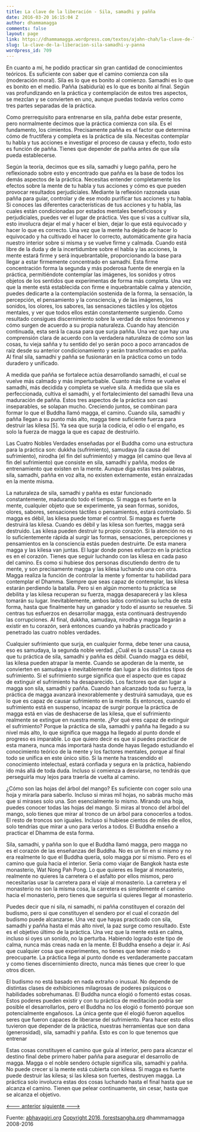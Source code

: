 ```yaml
---
title: La clave de la liberación - Sila, samadhi y pañña
date: 2016-03-20 16:15:04 Z
author: dhammamagga
comments: false
layout: page
link: https://dhammamagga.wordpress.com/textos/ajahn-chah/la-clave-de-la-liberacion/la-clave-de-la-liberacion-sila-samadhi-y-panna/
slug: la-clave-de-la-liberacion-sila-samadhi-y-panna
wordpress_id: 709
---
```


En cuanto a mí, he podido practicar sin gran cantidad de conocimientos teóricos. Es suficiente con saber que el camino comienza con sila (moderación moral). Sila es lo que es bonito al comienzo. Samadhi es lo que es bonito en el medio. Pañña (sabiduría) es lo que es bonito al final. Según vas profundizando en la práctica y contemplación de estos tres aspectos, se mezclan y se convierten en uno, aunque puedas todavía verlos como tres partes separadas de la práctica.




Como prerrequisito para entrenarse en sila, pañña debe estar presente, pero normalmente decimos que la práctica comienza con sila. Es el fundamento, los cimientos. Precisamente pañña es el factor que determina cómo de fructífera y completa es la práctica de sila. Necesitas contemplar tu habla y tus acciones e investigar el proceso de causa y efecto, todo esto es función de pañña. Tienes que depender de pañña antes de que sila pueda establecerse.




Según la teoría, decimos que es sila, samadhi y luego pañña, pero he reflexionado sobre esto y encontrado que pañña es la base de todos los demás aspectos de la práctica. Necesitas entender completamente los efectos sobre la mente de tu habla y tus acciones y cómo es que pueden provocar resultados perjudiciales. Mediante la reflexión razonada usas pañña para guiar, controlar y de ese modo purificar tus acciones y tu habla. Si conoces las diferentes características de tus acciones y tu habla, las cuales están condicionadas por estados mentales beneficiosos y perjudiciales, puedes ver el lugar de práctica. Ves que si vas a cultivar sila, esto involucra dejar el mal y hacer el bien, dejar lo que está equivocado y hacer lo que es correcto. Una vez que la mente ha dejado de hacer lo equivocado y ha cultivado el hacer lo correcto, automáticamente gira hacia nuestro interior sobre si misma y se vuelve firme y calmada. Cuando está libre de la duda y de la incertidumbre sobre el habla y las acciones, la mente estará firme y será inquebrantable, proporcionando la base para llegar a estar firmemente concentrado en samadhi. Esta firme concentración forma la segunda y más poderosa fuente de energía en la práctica, permitiéndote contemplar las imágenes, los sonidos y otros objetos de los sentidos que experimentas de forma más completa. Una vez que la mente está establecida con firme e inquebrantable calma y atención, puedes dedicarte a la contemplación sostenida de la forma, la sensación, la percepción, el pensamiento y la consciencia, y de las imágenes, los sonidos, los olores, los sabores, las sensaciones táctiles y los objetos mentales, y ver que todos ellos están constantemente surgiendo. Como resultado consigues discernimiento sobre la verdad de estos fenómenos y cómo surgen de acuerdo a su propia naturaleza. Cuando hay atención continuada, esta será la causa para que surja pañña. Una vez que hay una comprensión clara de acuerdo con la verdadera naturaleza de cómo son las cosas, tu vieja sañña y tu sentido del yo serán poco a poco arrancados de raíz desde su anterior condicionamiento y serán transformados en pañña. Al final sila, samadhi y pañña se fusionarán en la práctica como un todo duradero y unificado.




A medida que pañña se fortalece actúa desarrollando samadhi, el cual se vuelve más calmado y más imperturbable. Cuanto más firme se vuelve el samadhi, más decidida y completa se vuelve sila. A medida que sila es perfeccionada, cultiva el samadhi, y el fortalecimiento del samadhi lleva una maduración de pañña. Estos tres aspectos de la práctica son casi inseparables, se solapan mucho. Creciendo juntos, se combinan para formar lo que el Buddha llamó magga, el camino. Cuando sila, samadhi y pañña llegan a su punto más alto, magga tiene suficiente fuerza para destruir las kilesa [5]. Ya sea que surja la codicia, el odio o el engaño, es solo la fuerza de magga la que es capaz de destruirlo.




Las Cuatro Nobles Verdades enseñadas por el Buddha como una estructura para la práctica son: dukkha (sufrimiento), samudaya (la causa del sufrimiento), nirodha (el fin del sufrimiento) y magga (el camino que lleva al fin del sufrimiento) que consiste en sila, samadhi y pañña, modos de entrenamiento que existen en la mente. Aunque diga estas tres palabras, sila, samadhi, pañña en voz alta, no existen externamente, están enraizadas en la mente misma.




La naturaleza de sila, samadhi y pañña es estar funcionado constantemente, madurando todo el tiempo. Si magga es fuerte en la mente, cualquier objeto que se experimente, ya sean formas, sonidos, olores, sabores, sensaciones táctiles o pensamientos, estará controlado. Si magga es débil, las kilesa puede tomar el control. Si magga es fuerte destruirá las kilesa. Cuando es débil y las kilesa son fuertes, magga será destruido. Las kilesa pueden destruir tu propio corazón. Si la atención no es lo suficientemente rápida al surgir las formas, sensaciones, percepciones y pensamientos en la consciencia estás pueden destruirte. De esta manera magga y las kilesa van juntas. El lugar donde pones esfuerzo en la práctica es en el corazón. Tienes que seguir luchando con las kilesa en cada paso del camino. Es como si hubiese dos personas discutiendo dentro de tu mente, y son precisamente magga y las kilesa luchando una con otra. Magga realiza la función de controlar la mente y fomentar tu habilidad para contemplar el Dhamma. Siempre que seas capaz de contemplar, las kilesa estarán perdiendo la batalla. Pero si en algún momento tu práctica se debilita y las kilesa recuperan su fuerza, magga desaparecerá y las kilesa tomarán su lugar. Inevitablemente, ambos lados continúan su lucha de esta forma, hasta que finalmente hay un ganador y todo el asunto se resuelve. Si centras tus esfuerzos en desarrollar magga, esta continuará destruyendo las corrupciones. Al final, dukkha, samudaya, nirodha y magga llegarán a existir en tu corazón, será entonces cuando ya habrás practicado y penetrado las cuatro nobles verdades.




Cualquier sufrimiento que surja, en cualquier forma, debe tener una causa, eso es samudaya, la segunda noble verdad. ¿Cuál es la causa? La causa es que tu práctica de sila, samadhi y pañña es débil. Cuando magga es débil, las kilesa pueden atrapar la mente. Cuando se apoderan de la mente, se convierten en samudaya e inevitablemente dan lugar a los distintos tipos de sufrimiento. Si el sufrimiento surge significa que el aspecto que es capaz de extinguir el sufrimiento ha desaparecido. Los factores que dan lugar a magga son sila, samadhi y pañña. Cuando han alcanzado toda su fuerza, la práctica de magga avanzará inexorablemente y destruirá samudaya, que es lo que es capaz de causar sufrimiento en la mente. Es entonces, cuando el sufrimiento está en suspenso, incapaz de surgir porque la práctica de magga está en vías de deshacerse de las kilesa, que el sufrimiento realmente se extingue en nuestra mente. ¿Por qué eres capaz de extinguir el sufrimiento? Porque la práctica de sila, samadhi y pañña ha llegado a su nivel más alto, lo que significa que magga ha llegado al punto donde el progreso es imparable. Lo que quiero decir es que si puedes practicar de esta manera, nunca más importará hasta donde hayas llegado estudiando el conocimiento teórico de la mente y los factores mentales, porque al final todo se unifica en este único sitio. Si la mente ha trascendido el conocimiento intelectual, estará confiada y segura en la práctica, habiendo ido más allá de toda duda. Incluso si comienza a desviarse, no tendrás que perseguirla muy lejos para traerla de vuelta al camino.




¿Cómo son las hojas del árbol del mango? Es suficiente con coger solo una hoja y mirarla para saberlo. Incluso si miras mil hojas, no sabrás mucho más que si mirases solo una. Son esencialmente lo mismo. Mirando una hoja, puedes conocer todas las hojas del mango. Si miras al tronco del árbol del mango, solo tienes que mirar al tronco de un árbol para conocerlos a todos. El resto de troncos son iguales. Incluso si hubiese cientos de miles de ellos, solo tendrías que mirar a uno para verlos a todos. El Buddha enseño a practicar el Dhamma de esta forma.




Sila, samadhi, y pañña son lo que el Buddha llamó magga, pero magga no es el corazón de las enseñanzas del Buddha. No es un fin en sí mismo y no era realmente lo que el Buddha quería, solo magga por sí mismo. Pero es el camino que guía hacia el interior. Sería como viajar de Bangkok hasta este monasterio, Wat Nong Pah Pong. Lo que quieres es llegar al monasterio, realmente no quieres la carretera o el asfalto por ellos mismos, pero necesitarías usar la carretera para el viaje al monasterio. La carretera y el monasterio no son la misma cosa, la carretera es simplemente el camino hacia el monasterio, pero tienes que seguirla si quieres llegar al monasterio.




Puedes decir que ni sila, ni samadhi, ni pañña constituyen el corazón del budismo, pero si que constituyen el sendero por el cual el corazón del budismo puede alcanzarse. Una vez que hayas practicado con sila, samadhi y pañña hasta el más alto nivel, la paz surge como resultado. Este es el objetivo último de la práctica. Una vez que la mente está en calma, incluso si oyes un sonido, no la perturba. Habiendo logrado este tipo de calma, nunca más creas nada en la mente. El Buddha enseño a dejar ir. Así que cualquier cosa que experimentes, no tienes que tener miedo o preocuparte. La práctica llega al punto donde es verdaderamente paccatam y como tienes discernimiento directo, nunca más tienes que creer lo que otros dicen.




El budismo no está basado en nada extraño o inusual. No depende de distintas clases de exhibiciones milagrosas de poderes psíquicos o habilidades sobrehumanas. El Buddha nunca elogió o fomentó estas cosas. Estos poderes pueden existir y con tu práctica de meditación podría ser posible el desarrollarlos, pero el Buddha no los elogió o fomentó porque son potencialmente engañosos. La única gente que él elogió fueron aquellos seres que fueron capaces de liberarse del sufrimiento. Para hacer esto ellos tuvieron que depender de la práctica, nuestras herramientas que son dana (generosidad), sila, samadhi y pañña. Esto es con lo que tenemos que entrenar




Estas cosas constituyen el camino que guía al interior, pero para alcanzar el destino final debe primero haber pañña para asegurar el desarrollo de magga. Magga o el noble sendero óctuple significa sila, samadhi y pañña. No puede crecer si la mente está cubierta con kilesa. Si magga es fuerte puede destruir las kilesa; si las kilesa son fuertes, destruyen magga. La práctica solo involucra estas dos cosas luchando hasta el final hasta que se alcanza el camino. Tienen que pelear continuamente, sin cesar, hasta que se alcanza el objetivo.




[<--- anterior](https://dhammamagga.wordpress.com/textos/ajahn-chah/la-clave-de-la-liberacion/la-clave-de-la-liberacion-teoria-y-realidad/) [siguiente --->](https://dhammamagga.wordpress.com/textos/ajahn-chah/la-clave-de-la-liberacion/la-clave-de-la-liberacion-los-peligros-del-apego/)




Fuente: [abhayagiri.org](http://www.abhayagiri.org/)
[Copyright 2016, forestsangha.org](http://www.forestsangha.org)
dhammamagga 2008-2016



